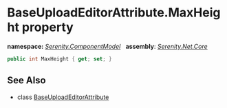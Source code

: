 # BaseUploadEditorAttribute.MaxHeight property
**namespace:** *[Serenity.ComponentModel](../../README.md#serenity.componentmodel-namespace)*   **assembly**: *[Serenity.Net.Core](../../README.md)*

```csharp
public int MaxHeight { get; set; }
```

## See Also

* class [BaseUploadEditorAttribute](../BaseUploadEditorAttribute.md)
